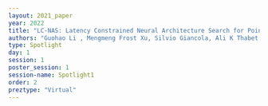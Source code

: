 ```yaml
---
layout: 2021_paper
year: 2022
title: "LC-NAS: Latency Constrained Neural Architecture Search for Point Cloud Networks"
authors: "Guohao Li , Mengmeng Frost Xu, Silvio Giancola, Ali K Thabet and Bernard Ghanem"
type: Spotlight
day: 1
session: 1
poster_session: 1
session-name: Spotlight1
order: 2
preztype: "Virtual"
---
```

